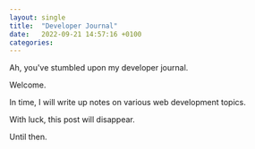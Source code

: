 ```yaml
---
layout: single
title:  "Developer Journal"
date:   2022-09-21 14:57:16 +0100
categories: 
---
```

Ah, you've stumbled upon my developer journal.

Welcome.

In time, I will write up notes on various web development topics.

With luck, this post will disappear.

Until then.